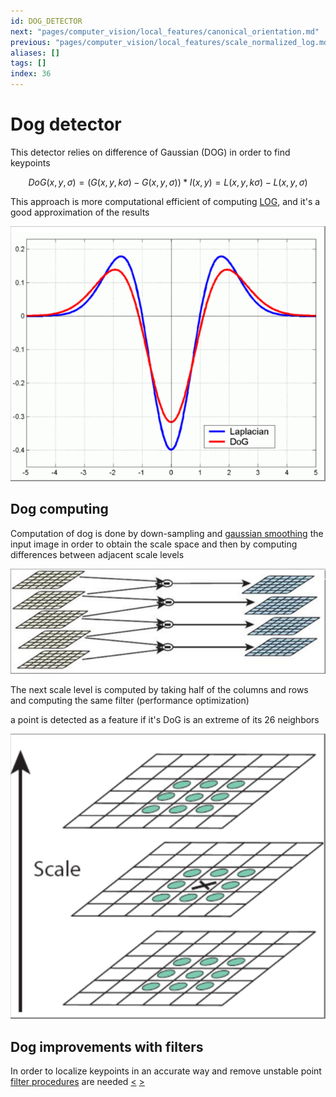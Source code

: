 ```yaml
---
id: DOG_DETECTOR
next: "pages/computer_vision/local_features/canonical_orientation.md"
previous: "pages/computer_vision/local_features/scale_normalized_log.md"
aliases: []
tags: []
index: 36
---
```

# Dog detector

This detector relies on difference of Gaussian (DOG) in order to find keypoints

$$
DoG(x,y,\sigma) = (G(x,y,k\sigma) - G(x,y,\sigma))\ast I(x,y) = L(x,y,k\sigma) -L(x,y,\sigma)
$$

This approach is more computational efficient of computing [LOG](pages/computer_vision/local_features/scale_normalized_log.md), and it's a good approximation of the results

![](assets/computer_vision/Pasted_image_20240314102352.png)

## Dog computing

Computation of dog is done by down-sampling and [gaussian smoothing](pages/computer_vision/image_filtering/gaussian_filter.md) the input image in order to obtain the scale space and then by computing differences between adjacent scale levels

![](assets/computer_vision/Pasted_image_20240314103452.png)

The next scale level is computed by taking half of the columns and rows and computing the same filter (performance optimization)

a point is detected as a feature if it's DoG is an extreme of its 26 neighbors

![](assets/computer_vision/Pasted_image_20240314103712.png)

## Dog improvements with filters

In order to localize keypoints in an accurate way and remove unstable point [filter procedures](pages/computer_vision/image_filtering/image_filters.md) are needed
[<](pages/computer_vision/local_features/scale_normalized_log.md) [>](pages/computer_vision/local_features/canonical_orientation.md)
